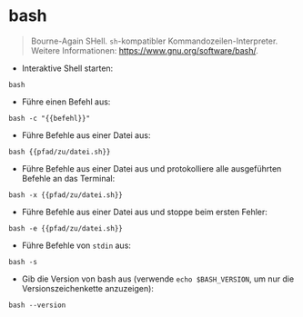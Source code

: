 # bash

> Bourne-Again SHell.
> `sh`-kompatibler Kommandozeilen-Interpreter.
> Weitere Informationen: <https://www.gnu.org/software/bash/>.

- Interaktive Shell starten:

`bash`

- Führe einen Befehl aus:

`bash -c "{{befehl}}"`

- Führe Befehle aus einer Datei aus:

`bash {{pfad/zu/datei.sh}}`

- Führe Befehle aus einer Datei aus und protokolliere alle ausgeführten Befehle an das Terminal:

`bash -x {{pfad/zu/datei.sh}}`

- Führe Befehle aus einer Datei aus und stoppe beim ersten Fehler:

`bash -e {{pfad/zu/datei.sh}}`

- Führe Befehle von `stdin` aus:

`bash -s`

- Gib die Version von bash aus (verwende `echo $BASH_VERSION`, um nur die Versionszeichenkette anzuzeigen):

`bash --version`
